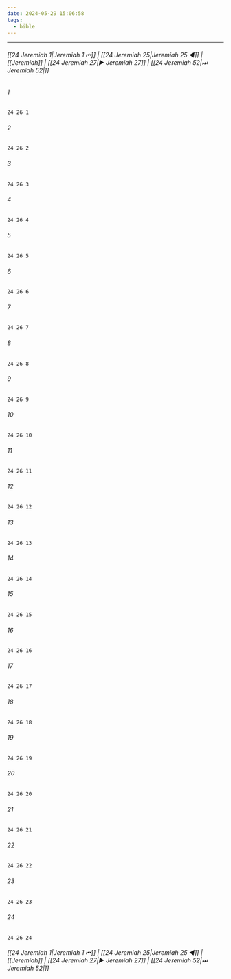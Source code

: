 ```yaml
---
date: 2024-05-29 15:06:58
tags:
  - bible
---
```

___

###### [[24 Jeremiah 1|Jeremiah 1 ⏮]] | [[24 Jeremiah 25|Jeremiah 25 ◀]] | [[Jeremiah]] | [[24 Jeremiah 27|▶ Jeremiah 27]] | [[24 Jeremiah 52|⏭ Jeremiah 52|]]

###### 1
``` verse
24 26 1 
```
###### 2
``` verse
24 26 2 
```
###### 3
``` verse
24 26 3 
```
###### 4
``` verse
24 26 4 
```
###### 5
``` verse
24 26 5 
```
###### 6
``` verse
24 26 6 
```
###### 7
``` verse
24 26 7 
```
###### 8
``` verse
24 26 8 
```
###### 9
``` verse
24 26 9 
```
###### 10
``` verse
24 26 10 
```
###### 11
``` verse
24 26 11 
```
###### 12
``` verse
24 26 12 
```
###### 13
``` verse
24 26 13 
```
###### 14
``` verse
24 26 14 
```
###### 15
``` verse
24 26 15 
```
###### 16
``` verse
24 26 16 
```
###### 17
``` verse
24 26 17 
```
###### 18
``` verse
24 26 18 
```
###### 19
``` verse
24 26 19 
```
###### 20
``` verse
24 26 20 
```
###### 21
``` verse
24 26 21 
```
###### 22
``` verse
24 26 22 
```
###### 23
``` verse
24 26 23 
```
###### 24
``` verse
24 26 24 
```

###### [[24 Jeremiah 1|Jeremiah 1 ⏮]] | [[24 Jeremiah 25|Jeremiah 25 ◀]] | [[Jeremiah]] | [[24 Jeremiah 27|▶ Jeremiah 27]] | [[24 Jeremiah 52|⏭ Jeremiah 52|]]

